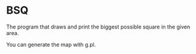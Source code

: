 # BSQ
The program that draws and print the biggest possible square in the given area.

You can generate the map with g.pl.
